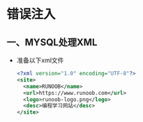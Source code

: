 # 错误注入

## 一、MYSQL处理XML

- 准备以下xml文件

  ```xml
  <?xml version="1.0" encoding="UTF-8"?>
  <site>
    <name>RUNOOB</name>
    <url>https://www.runoob.com</url>
    <logo>runoob-logo.png</logo>
    <desc>编程学习网站</desc>
  </site>
  ```

  